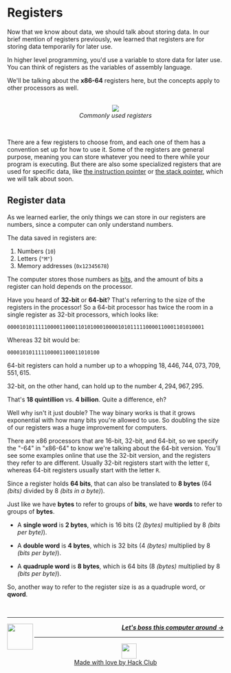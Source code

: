 # Registers

Now that we know about data, we should talk about storing data. In our brief mention of registers previously, we learned that registers are for storing data temporarily for later use.

In higher level programming, you'd use a variable to store data for later use. You can think of registers as the variables of assembly language.

We'll be talking about the **x86-64** registers here, but the concepts apply to other processors as well.

<p align="center">
  <br />
  <img src="https://cloud-957sbc0qw-hack-club-bot.vercel.app/0registers.png">
  <br />
  <span>
    <em>Commonly used registers</em>
  </span>
</p>
<br />

There are a few registers to choose from, and each one of them has a convention set up for how to use it. Some of the registers are general purpose, meaning you can store whatever you need to there while your program is executing. But there are also some specialized registers that are used for specific data, like [the instruction pointer](#the-instruction-pointer) or [the stack pointer](#the-stack-pointer), which we will talk about soon.

## Register data

As we learned earlier, the only things we can store in our registers are numbers, since a computer can only understand numbers.

The data saved in registers are:
1. Numbers (`10`)
1. Letters (`"M"`)
1. Memory addresses (`0x12345678`)

The computer stores those numbers as [bits](/guide/writing-code/data.md), and the amount of bits a register can hold depends on the processor.

Have you heard of **32-bit** or **64-bit**? That's referring to the size of the registers in the processor! So a 64-bit processor has twice the room in a single register as 32-bit processors, which looks like:

```
0000101011111000011000110101000100001010111110000110001101010001
```

Whereas 32 bit would be:

```
000010101111100001100011010100
```

64-bit registers can hold a number up to a whopping $18,446,744,073,709,551,615$.

32-bit, on the other hand, can hold up to the number $4,294,967,295$.

That's **18 quintillion** vs. **4 billion**. Quite a difference, eh?

Well why isn't it just double? The way binary works is that it grows exponential with how many bits you're allowed to use. So doubling the size of our registers was a huge improvement for computers.

There are x86 processors that are 16-bit, 32-bit, and 64-bit, so we specify the "-64" in "x86-64" to know we're talking about the 64-bit version. You'll see some examples online that use the 32-bit version, and the registers they refer to are different. Usually 32-bit registers start with the letter `E`, whereas 64-bit registers usually start with the letter `R`.

Since a register holds **64 bits**, that can also be translated to **8 bytes** (64 _(bits)_ divided by 8 _(bits in a byte)_).

Just like we have **bytes** to refer to groups of **bits**, we have **words** to refer to groups of **bytes**.

- A **single word** is **2 bytes**, which is 16 bits (2 _(bytes)_ multiplied by 8 _(bits per byte)_).

- A **double word** is **4 bytes**, which is 32 bits (4 _(bytes)_ multiplied by 8 _(bits per byte)_).

- A **quadruple word** is **8 bytes**, which is 64 bits (8 _(bytes)_ multiplied by 8 _(bits per byte)_).

So, another way to refer to the register size is as a quadruple word, or **qword**.

<br />

---

<a href="/guide/writing-code/data.md">
  <picture>
    <source media="(prefers-color-scheme: dark)" srcset="https://cloud-5aq8uo1rv-hack-club-bot.vercel.app/0backd.png">
    <img align="left" width="60" src="https://cloud-5v3nvbscw-hack-club-bot.vercel.app/0backl.png" />
  </picture>
</a>

<p align="right">
  <em>
    <b>
      <a href="/guide/writing-code/instructions/mov.md">
        Let's boss this computer around →
      </a>
    </b>
  </em>
</p>

---

<p align="center">
  <a href="https://hackclub.com/">
    <img width="35" src="https://cloud-l0g1cgz4b-hack-club-bot.vercel.app/0h.png"><br/>
    Made with love by Hack Club
  </a>
</p>
